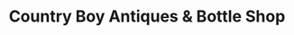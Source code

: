 ---
title: "Country Boy Antiques & Bottle Shop"
url: /selma/country-boy-antiques-und-bottle-shop/
shop: Antiquitäten
---